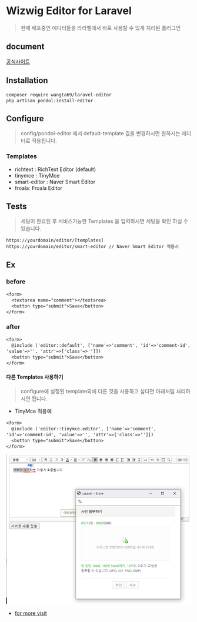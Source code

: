 # Wizwig Editor for Laravel
> 현재 배포중인 에디터들을 라라벨에서 바로 사용할 수 있게 처리된 플러그인

## document

[공식사이트](https://www.onstory.fun/doc/programming/laravel/package.laraveleditor)


## Installation
```
composer require wangta69/laravel-editor
php artisan pondol:install-editor
```

## Configure
> config/pondol-editor 에서 default-template 값을 변경하시면 원하시는 에디터로 적용됩니다.

### Templates
- richtext : RichText Editor (default)
- tinymce : TinyMce
- smart-editor : Naver Smart Editor
- froala: Froala Editor

## Tests
> 세팅이 완료된 후 서비스가능한 Templates 을 입력하시면 세팅을 확인 하실 수 있습니다.
```
https://yourdomain/editor/[templates]
https://yourdomain/editor/smart-editor // Naver Smart Editor 적용시
```
## Ex
### before
```
<form>
  <textarea name="comment"></textarea>
  <button type="submit">Save</button>
</form>
```
### after
```
<form>
  @include ('editor::default', ['name'=>'comment', 'id'=>'comment-id', 'value'=>'', 'attr'=>['class'=>'']])
  <button type="submit">Save</button>
</form>
```
#### 다른 Templates 사용하기
> configure에 설정된 template외에 다른 것을 사용하고 싶다면 아래처럼 처리하시면 됩니다.
- TinyMce 적용예
``` 
<form>
  @include ('editor::tinymce.editor', ['name'=>'comment', 'id'=>'comment-id', 'value'=>'', 'attr'=>['class'=>'']])
  <button type="submit">Save</button>
</form>
```

![laravel WYSIWYG editor](./assets/images/editor-sample.png)

- [for more visit](https://www.onstory.fun/doc/programming/laravel/package.laraveleditor)


  